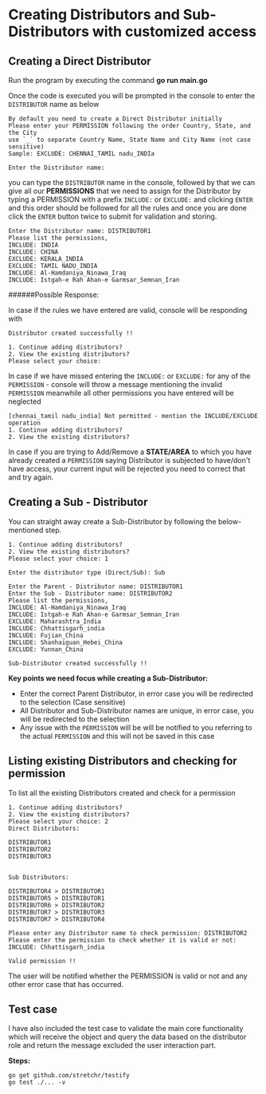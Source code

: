 # Creating Distributors and Sub-Distributors with customized access

## Creating a Direct Distributor

Run the program by executing the command **go run main.go**

Once the code is executed you will be prompted in the console to enter the `DISTRIBUTOR` name as below

```
By default you need to create a Direct Distributor initially
Please enter your PERMISSION following the order Country, State, and the City
use `_` to separate Country Name, State Name and City Name (not case sensitive)
Sample: EXCLUDE: CHENNAI_TAMIL nadu_INDIa 

Enter the Distributor name:

```

you can type the `DISTRIBUTOR` name in the console, followed by that we can give all our **PERMISSIONS** that we need to assign for the Distributor by typing a PERMISSION with a prefix `INCLUDE:` or `EXCLUDE:` and clicking `ENTER` and this order should be followed for all the rules and once you are done click the `ENTER` button twice to submit for validation and storing.

```
Enter the Distributor name: DISTRIBUTOR1
Please list the permissions,
INCLUDE: INDIA
INCLUDE: CHINA
EXCLUDE: KERALA_INDIA
EXCLUDE: TAMIL NADU_INDIA
INCLUDE: Al-Hamdaniya_Ninawa_Iraq
INCLUDE: Istgah-e Rah Ahan-e Garmsar_Semnan_Iran

```



######Possible Response:

In case if the rules we have entered are valid, console will be responding with 

```
Distributor created successfully !!

1. Continue adding distributors?
2. View the existing distributors?
Please select your choice:
```

In case if we have missed entering the `INCLUDE:` or `EXCLUDE:` for any of the `PERMISSION` - console will throw a message mentioning the invalid `PERMISSION` meanwhile all other permissions you have entered will be neglected

```
[chennai_tamil nadu_india] Not permitted - mention the INCLUDE/EXCLUDE operation
1. Continue adding distributors?
2. View the existing distributors? 
```

In case if you are trying to Add/Remove a **STATE/AREA** to which you have already created a `PERMISSION` saying Distributor is subjected to have/don't have access, your current input will be rejected you need to correct that and try again.


## Creating a Sub - Distributor

You can straight away create a Sub-Distributor by following the below-mentioned step.

```
1. Continue adding distributors?
2. View the existing distributors?
Please select your choice: 1

Enter the distributor type (Direct/Sub): Sub

Enter the Parent - Distributor name: DISTRIBUTOR1
Enter the Sub - Distributor name: DISTRIBUTOR2
Please list the permissions,
INCLUDE: Al-Hamdaniya_Ninawa_Iraq
INCLUDE: Istgah-e Rah Ahan-e Garmsar_Semnan_Iran
EXCLUDE: Maharashtra_India
INCLUDE: Chhattisgarh_india
INCLUDE: Fujian_China
INCLUDE: Shanhaiguan_Hebei_China
EXCLUDE: Yunnan_China

Sub-Distributor created successfully !!
```


**Key points we need focus while creating a Sub-Distributor:**

* Enter the correct Parent Distributor, in error case you will be redirected to the selection (Case sensitive)
* All Distributor and Sub-Distributor names are unique, in error case, you will be redirected to the selection
* Any issue with the `PERMISSION` will be will be notified to you referring to the actual `PERMISSION` and this will not be saved in this case


## Listing existing Distributors and checking for permission

To list all the existing Distributors created and check for a permission

```
1. Continue adding distributors?
2. View the existing distributors?
Please select your choice: 2
Direct Distributors:
 
DISTRIBUTOR1
DISTRIBUTOR2
DISTRIBUTOR3


Sub Distributors:

DISTRIBUTOR4 > DISTRIBUTOR1
DISTRIBUTOR5 > DISTRIBUTOR1
DISTRIBUTOR6 > DISTRIBUTOR2
DISTRIBUTOR7 > DISTRIBUTOR3
DISTRIBUTOR7 > DISTRIBUTOR4

Please enter any Distributor name to check permission: DISTRIBUTOR2
Please enter the permission to check whether it is valid or not:
INCLUDE: Chhattisgarh_india

Valid permission !!
```


The user will be notified whether the PERMISSION is valid or not and any other error case that has occurred.


## Test case

I have also included the test case to validate the main core functionality which will receive the object and query the data based on the distributor role and return the message excluded the user interaction part.

**Steps:**

```
go get github.com/stretchr/testify
go test ./... -v
```
